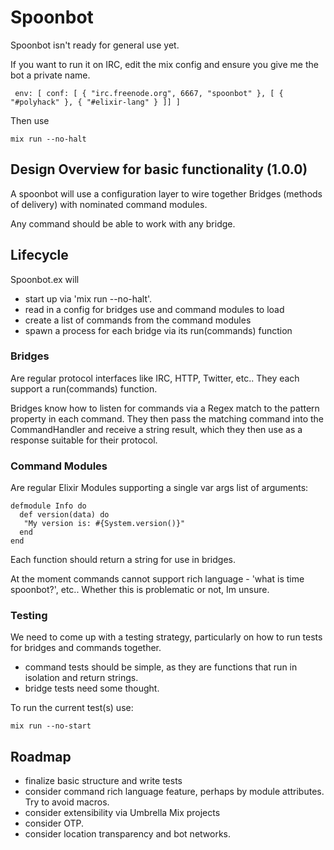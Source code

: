 # Spoonbot

Spoonbot isn't ready for general use yet.

If you want to run it on IRC, edit the mix config and ensure you give me the bot a private name.

```
 env: [ conf: [ { "irc.freenode.org", 6667, "spoonbot" }, [ { "#polyhack" }, { "#elixir-lang" } ]] ]
```

Then use

```
mix run --no-halt
```

## Design Overview for basic functionality (1.0.0)

A spoonbot will use a configuration layer to wire together Bridges (methods of delivery) with nominated command modules.

Any command should be able to work with any bridge.

## Lifecycle

Spoonbot.ex will

* start up via 'mix run --no-halt'.
* read in a config for bridges use and command modules to load
* create a list of commands from the command modules
* spawn a process for each bridge via its run(commands) function


### Bridges

Are regular protocol interfaces like IRC, HTTP, Twitter, etc.. They each support a run(commands) function.

Bridges know how to listen for commands via a Regex match to the pattern property in each command. They then pass the matching command into the CommandHandler and receive a string result, which they then use as a response suitable for their protocol.

### Command Modules

Are regular Elixir Modules supporting a single var args list of arguments:

```
defmodule Info do
  def version(data) do
   "My version is: #{System.version()}"
  end
end
```

Each function should return a string for use in bridges.

At the moment commands cannot support rich language - 'what is time spoonbot?', etc.. Whether this is problematic or not, Im unsure.

### Testing

We need to come up with a testing strategy, particularly on how to run tests for bridges and commands together.

* command tests should be simple, as they are functions that run in isolation and return strings.
* bridge tests need some thought.

To run the current test(s) use:

```
mix run --no-start
```

## Roadmap

* finalize basic structure and write tests
* consider command rich language feature, perhaps by module attributes. Try to avoid macros.
* consider extensibility via Umbrella Mix projects
* consider OTP.
* consider location transparency and bot networks.
